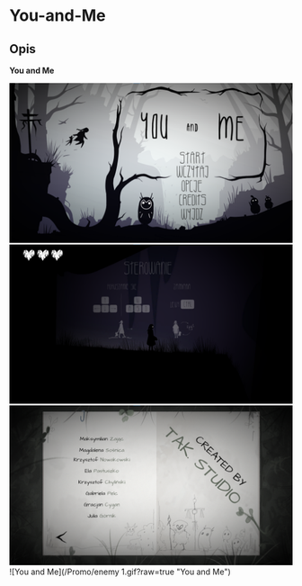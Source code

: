 # You-and-Me




## Opis
<strong>You and Me</strong> 



![You and Me](/Promo/promo_menu.png?raw=true "You and Me")
![You and Me](/Promo/promo_controls.png?raw=true "You and Me")
![You and Me](/Promo/promo_credits.png?raw=true "You and Me")
![You and Me](/Promo/enemy 1.gif?raw=true "You and Me")